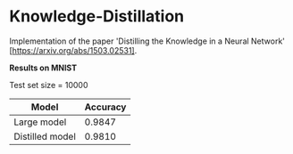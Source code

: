 # Knowledge-Distillation

Implementation of the paper 'Distilling the Knowledge in a Neural Network' [https://arxiv.org/abs/1503.02531].

**Results on MNIST**

Test set size = 10000

|Model | Accuracy|
|--- |---|
|Large model | 0.9847|
|Distilled model | 0.9810|
